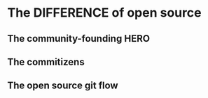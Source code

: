 # The DIFFERENCE of open source

## The community-founding HERO 

## The commitizens

## The open source git flow

